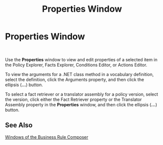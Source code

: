 ﻿---
title: Properties Window
TOCTitle: Properties Window
ms:assetid: d0c2e99d-c7dd-47d9-98a5-b4f871be179e
ms:mtpsurl: https://msdn.microsoft.com/en-us/library/Aa578524(v=BTS.80)
ms:contentKeyID: 51531498
ms.date: 08/30/2017
mtps_version: v=BTS.80
f1_keywords:
- bts10.bre.props
---

# Properties Window

 

Use the **Properties** window to view and edit properties of a selected item in the Policy Explorer, Facts Explorer, Conditions Editor, or Actions Editor.

To view the arguments for a .NET class method in a vocabulary definition, select the definition, click the Arguments property, and then click the ellipsis (**…**) button.

To select a fact retriever or a translator assembly for a policy version, select the version, click either the Fact Retriever property or the Translator Assembly property in the **Properties** window, and then click the ellipsis (**…**) button.

## See Also

[Windows of the Business Rule Composer](https://msdn.microsoft.com/library/aa561030\(v=bts.80\))

